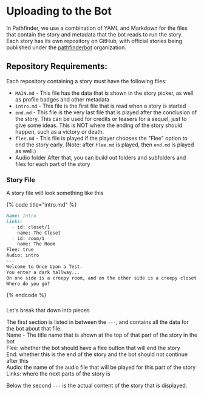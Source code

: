 # Uploading to the Bot

In Pathfinder, we use a combination of YAML and Markdown for the files that contain the story and metadata that the bot reads to run the story.  
Each story has its own repository on GitHub, with official stories being published under the [pathfinderbot](https://github.com/pathfinderbot) organization. 

## Repository Requirements: 

Each repository containing a story must have the following files:

* `MAIN.md` - This file has the data that is shown in the story picker, as well as profile badges and other metadata
* `intro.md` - This file is the first file that is read when a story is started
* `end.md` - This file is the very last file that is played after the conclusion of the story. This can be used for credits or teasers for a sequel, just to give some ideas. This is NOT where the ending of the story should happen, such as a victory or death.
* `flee.md` - This file is played if the player chooses the "Flee" option to end the story early. \(Note: after `flee.md` is played, then `end.md` is played as well.\)
* Audio folder
After that, you can build out folders and subfolders and files for each part of the story

### Story File

A story file will look something like this

{% code title="intro.md" %}
```md
Name: Intro
Links: 
  - id: closet/1
    name: The Closet
  - id: room/1
    name: The Room
Flee: true
Audio: intro
---
Welcome to Once Upon a Test.
You enter a dark hallway...
On one side is a creepy room, and on the other side is a creepy closet. 
Where do you go?
```
{% endcode %}

### 

Let's break that down into pieces

The first section is listed in between the `---`, and contains all the data for the bot about that file.  
Name - The title name that is shown at the top of that part of the story in the bot  
Flee: whether the bot should have a flee button that will end the story  
End: whether this is the end of the story and the bot should not continue after this  
Audio: the name of the audio file that will be played for this part of the story  
Links: where the next parts of the story is

Below the second `---` is the actual content of the story that is displayed.
